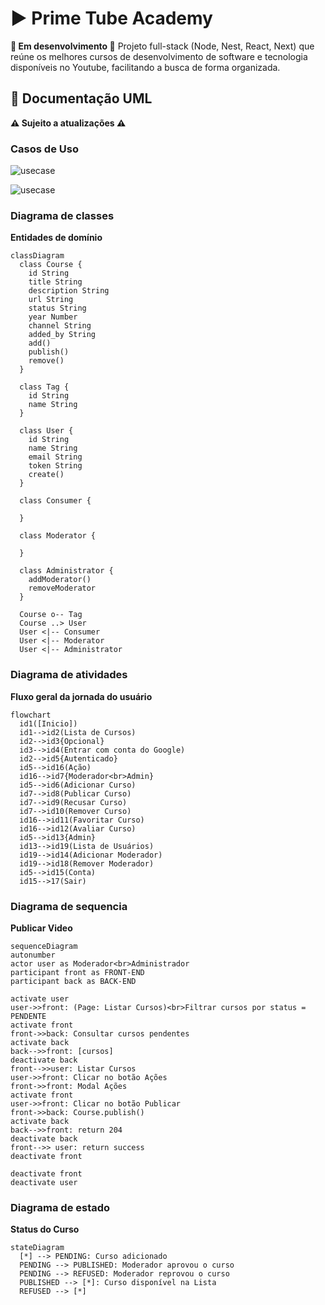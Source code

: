 # ▶️ Prime Tube Academy

**🔧 Em desenvolvimento 🧩**
Projeto full-stack (Node, Nest, React, Next) que reúne os melhores cursos de desenvolvimento de software e tecnologia disponíveis no Youtube, facilitando a busca de forma organizada.

## 📑 Documentação UML
**⚠️ Sujeito a atualizações ⚠️**

### Casos de Uso
![usecase](https://www.plantuml.com/plantuml/png/TP31RXCn48RlynIZtBiDsoHDgh1g2ToeG20uSN7jIMfXUv37NeI0X-cpzCMwkwgZJQIz_Pdlyp-JlPMaOihUGRB94RwtwX2LLxXJmeA6y9imEDedJ8pH7XuJ6Xj99yi1vASDlrJdezA9uzVqnn6gtoJi2U2HbA48sps7X9eTnxUHJFFfGQgRxMK_RU23HqD2eMNNMayXSGKKpEjJ66fnjkCWsLl3SOPAK9VvFNUMwiQNTyRRC40Fq9-dmi4Hxd8K5lmBY5b8Ao6StHchBGSLKVTqU9Jrcx7oqKegN5w5UYoyowBF2gvEThJAsJDXCHRkLJmMe6RFk5SjHvkAlPoyfvZ7orPZzND-SFRyjkknyOLqbZDXVIfuRkbKs8o5xnJjVbWYr4tpyrEq_2EGfESdL3bHI1qrnqzRmty0ZHSN_OyIwXAkIbYKi2nX1RuB_nhKG-Z_IGdh4ZRGbM9LDSEc6znkRT0k6seQw3edoNAIh2R9zIHPJvBD184zSwA8yxgQhwjwNY_WbeB9thq0)

![usecase](https://www.plantuml.com/plantuml/png/PP71RjH038RlVWfhJt1eMD85eIf4HL0XJaXKvMuotgqXCqOUPob2F4oVfI-6Txkf8d5p_7_-zKLpMPtCfpo2Yu-C7uHsHfdmFLMjc1XlgiB8MqTNDDdTEYOn7boqGFqXvIS5ZpIushN_ZWhwnLKp0zmo9JRejbeS1ntLtXgd_lEtsbnqBmxR7guo9gvSzZhk9NDnRO1BEft2iHPNDtLwk3VH5LB5QTw-IrcAL3TAQiU800vgL7RXCH_X7q2SAWzK6LTN9NWBdOmVLODxx1nUBg5h4iD4GHKdV1Q6e-x8df_OTi66XGoY9Jgp9dvo2UnyYNtXh7l-7zeieQziifKXkk9hcls_FzmZtqdrsVNrykPJgN5bJ_Y9UGL_0IOyEplyspoqG8_3-Jni869iclvGUu5T9sKOfyHz3z61NNDyycPE-Swvf1efR5MT3TTjitxJjEjs0vSHJNdy1m00)

### Diagrama de classes

**Entidades de domínio**

```mermaid
classDiagram
  class Course {
    id String
    title String
    description String
    url String
    status String
    year Number
    channel String
    added_by String
    add()
    publish()
    remove()
  }

  class Tag {
    id String
    name String
  }

  class User {
    id String
    name String
    email String
    token String
    create()
  }

  class Consumer {

  }

  class Moderator {

  }

  class Administrator {
    addModerator()
    removeModerator
  }

  Course o-- Tag
  Course ..> User
  User <|-- Consumer
  User <|-- Moderator
  User <|-- Administrator
```

### Diagrama de atividades 

**Fluxo geral da jornada do usuário**

```mermaid
flowchart
  id1([Inicio])
  id1-->id2(Lista de Cursos)
  id2-->id3{Opcional}
  id3-->id4(Entrar com conta do Google)
  id2-->id5{Autenticado}
  id5-->id16(Ação)
  id16-->id7{Moderador<br>Admin}
  id5-->id6(Adicionar Curso)  
  id7-->id8(Publicar Curso)
  id7-->id9(Recusar Curso)
  id7-->id10(Remover Curso)
  id16-->id11(Favoritar Curso)
  id16-->id12(Avaliar Curso)
  id5-->id13{Admin}
  id13-->id19(Lista de Usuários)
  id19-->id14(Adicionar Moderador)
  id19-->id18(Remover Moderador)
  id5-->id15(Conta)
  id15-->17(Sair)
```

### Diagrama de sequencia

**Publicar Video**

```mermaid
sequenceDiagram
autonumber
actor user as Moderador<br>Administrador
participant front as FRONT-END
participant back as BACK-END

activate user
user->>front: (Page: Listar Cursos)<br>Filtrar cursos por status = PENDENTE
activate front
front->>back: Consultar cursos pendentes
activate back
back-->>front: [cursos]
deactivate back
front-->>user: Listar Cursos
user->>front: Clicar no botão Ações
front->>front: Modal Ações
activate front
user->>front: Clicar no botão Publicar
front->>back: Course.publish()
activate back
back-->>front: return 204
deactivate back
front-->> user: return success
deactivate front

deactivate front
deactivate user
```

### Diagrama de estado

**Status do Curso**

```mermaid
stateDiagram
  [*] --> PENDING: Curso adicionado
  PENDING --> PUBLISHED: Moderador aprovou o curso
  PENDING --> REFUSED: Moderador reprovou o curso
  PUBLISHED --> [*]: Curso disponível na Lista
  REFUSED --> [*]
```

